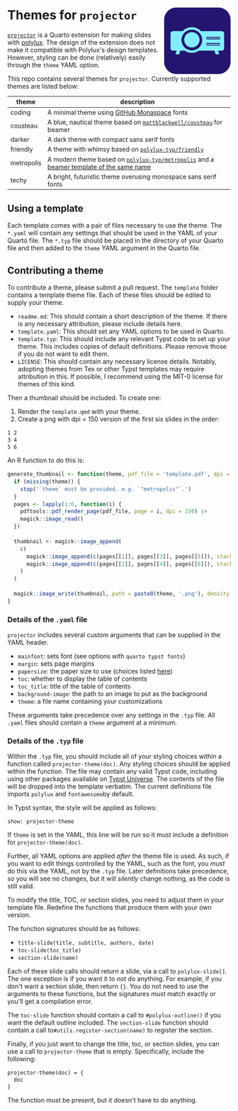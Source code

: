 # Themes for `projector` <img src='https://raw.githubusercontent.com/christopherkenny/projector/refs/heads/main/projector.png' align="right" height="150" />

[`projector`](https://github.com/christopherkenny/projector) is a Quarto extension for making slides with [polylux](https://github.com/andreasKroepelin/polylux).
The design of the extension does not make it compatible with Polylux's design templates.
However, styling can be done (relatively) easily through the `theme` YAML option.

This repo contains several themes for `projector`.
Currently supported themes are listed below:

| theme      | description |
| ---------- | ----------- |
| coding     | A minimal theme using [GitHub Monaspace](https://github.com/githubnext/monaspace) fonts |
| cousteau   | A blue, nautical theme based on [`mattblackwell/cousteau`](https://github.com/mattblackwell/cousteau) for beamer |
| darker     | A dark theme with compact sans serif fonts  |
| friendly   | A theme with whimsy based on [`polylux-typ/friendly`](https://github.com/polylux-typ/friendly) |
| metropolis | A modern theme based on [`polylux-typ/metropolis`](https://github.com/polylux-typ/metropolis) and a [beamer template of the same name](https://github.com/matze/mtheme) |
| techy      | A bright, futuristic theme overusing monospace sans serif fonts |

## Using a template

Each template comes with a pair of files necessary to use the theme.
The `*.yaml` will contain any settings that should be used in the YAML of your Quarto file.
The `*.typ` file should be placed in the directory of your Quarto file and then added to the `theme` YAML argument in the Quarto file.

## Contributing a theme

To contribute a theme, please submit a pull request.
The `template` folder contains a template theme file.
Each of these files should be edited to supply your theme.

- `readme.md`: This should contain a short description of the theme. If there is any necessary attribution, please include details here.
- `template.yaml`: This should set any YAML options to be used in Quarto.
- `template.typ`: This should include any relevant Typst code to set up your theme. This includes copies of default definitions. Please remove those if you do not want to edit them.
- `LICENSE`: This should contain any necessary license details. Notably, adopting themes from Tex or other Typst templates may require attribution in this. If possible, I recommend using the MIT-0 license for themes of this kind.

Then a thumbnail should be included. To create one:

1. Render the `template.qmd` with your theme.
2. Create a png with dpi = 150 version of the first six slides in the order:

```
1 2
3 4
5 6
```

An R function to do this is:

```r
generate_thumbnail <- function(theme, pdf_file = 'template.pdf', dpi = 150) {
  if (missing(theme)) {
    stop('`theme` must be provided. e.g. `"metropolis"`.')
  }
  pages <- lapply(1:6, function(i) {
    pdftools::pdf_render_page(pdf_file, page = i, dpi = 150) |>
    magick::image_read()
  })

  thumbnail <- magick::image_append(
    c(
      magick::image_append(c(pages[[1]], pages[[3]], pages[[5]]), stack = TRUE),
      magick::image_append(c(pages[[2]], pages[[4]], pages[[6]]), stack = TRUE)
    )
  )

  magick::image_write(thumbnail, path = paste0(theme, '.png'), density = 150)
}

```



### Details of the `.yaml` file

`projector` includes several custom arguments that can be supplied in the YAML header.

- `mainfont`: sets font (see options with `quarto typst fonts`)
- `margin`: sets page margins
- `papersize`: the paper size to use (choices listed [here](https://typst.app/docs/reference/layout/page/))
- `toc`: whether to display the table of contents
- `toc_title`: title of the table of contents
- `background-image`: the path to an image to put as the background
- `theme`: a file name containing your customizations

These arguments take precedence over any settings in the `.typ` file.
All `.yaml` files should contain a `theme` argument at a minimum.

### Details of the `.typ` file

Within the `.typ` file, you should include all of your styling choices within a function called `projector-theme(doc)`.
Any styling choices should be applied within the function.
The file may contain any valid Typst code, including using other packages available on [Typst Universe](https://typst.app/universe/).
The contents of the file will be dropped into the template verbatim.
The current definitions file imports `polylux` and `fontawesome`by default.

In Typst syntax, the style will be applied as follows:

```typst
show: projector-theme
```

If `theme` is set in the YAML, this line will be run so it must include a definition for `projector-theme(doc)`.

Further, all YAML options are applied *after* the theme file is used.
As such, if you want to edit things controlled by the YAML, such as the font, you *must* do this via the YAML, not by the `.typ` file.
Later definitions take precedence, so you will see no changes, but it will *silently* change nothing, as the code is still valid.

To modify the title, TOC, or section slides, you need to adjust them in your template file.
Redefine the functions that produce them with your own version.

The function signatures should be as follows:

- `title-slide(title, subtitle, authors, date)`
- `toc-slide(toc_title)`
- `section-slide(name)`

Each of these slide calls should return a slide, via a call to `polylux-slide[]`.
The one exception is if you want it to *not* do anything.
For example, if you don't want a section slide, then return `{}`.
You do not need to use the arguments to these functions, but the signatures must match exactly or you'll get a compilation error.

The `toc-slide` function should contain a call to `#polylux-outline()` if you want the default outline included.
The `section-slide` function should contain a call to`#utils.register-section(name)` to register the section.

Finally, if you just want to change the title, toc, or section slides, you can use a call to `projector-theme` that is empty.
Specifically, include the following:

```typst
projector-theme(doc) = {
  doc
}
```
The function must be present, but it doesn't have to do anything.
